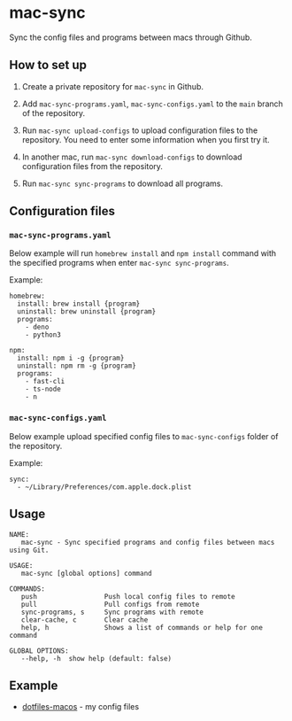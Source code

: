 # mac-sync

Sync the config files and programs between macs through Github.

## How to set up

1. Create a private repository for `mac-sync` in Github.

2. Add `mac-sync-programs.yaml`, `mac-sync-configs.yaml` to the `main` branch of the repository.

3. Run `mac-sync upload-configs` to upload configuration files to the repository. You need to enter some information when you first try it.

4. In another mac, run `mac-sync download-configs` to download configuration files from the repository.

5. Run `mac-sync sync-programs` to download all programs.

## Configuration files

### `mac-sync-programs.yaml`

Below example will run `homebrew install` and `npm install` command with the specified programs when enter `mac-sync sync-programs`.

Example:

```
homebrew:
  install: brew install {program}
  uninstall: brew uninstall {program}
  programs:
    - deno
    - python3

npm:
  install: npm i -g {program}
  uninstall: npm rm -g {program}
  programs:
    - fast-cli
    - ts-node
    - n
```

### `mac-sync-configs.yaml`

Below example upload specified config files to `mac-sync-configs` folder of the repository.

Example:

```
sync:
  - ~/Library/Preferences/com.apple.dock.plist
```

## Usage

```
NAME:
   mac-sync - Sync specified programs and config files between macs using Git.

USAGE:
   mac-sync [global options] command

COMMANDS:
   push                 Push local config files to remote
   pull                 Pull configs from remote
   sync-programs, s     Sync programs with remote
   clear-cache, c       Clear cache
   help, h              Shows a list of commands or help for one command

GLOBAL OPTIONS:
   --help, -h  show help (default: false)
```

## Example

- [dotfiles-macos](https://github.com/jopemachine/dotfiles-macos) - my config files
